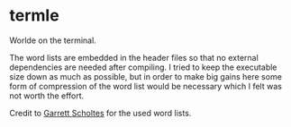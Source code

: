 # termle
Worlde on the terminal. 

The word lists are embedded in the header files so that no external dependencies are needed after compiling.
I tried to keep the executable size down as much as possible, but in order to make big gains here some form of compression of the word list would be necessary which I felt was not worth the effort.

Credit to [Garrett Scholtes](https://gist.github.com/scholtes) for the used word lists.
